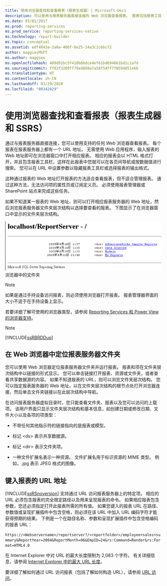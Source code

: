 ```yaml
---
title: 使用浏览器查找和查看报表（报表生成器）| Microsoft Docs
description: 可以使用与报表服务器直接连接的 Web 浏览器查看报表。 报表包括报表工具栏，以便你可以导航和搜索。
ms.date: 03/01/2017
ms.prod: reporting-services
ms.prod_service: reporting-services-native
ms.technology: report-builder
ms.topic: conceptual
ms.assetid: edf4843a-2a0a-486f-be25-14a3c1c6bc72
author: maggiesMSFT
ms.author: maggies
ms.openlocfilehash: 489d91bc5f410b6bdce4ef61bd694861bd1c1a7d
ms.sourcegitcommit: ff82f3260ff79ed860a7a58f54ff7f0594851e6b
ms.translationtype: HT
ms.contentlocale: zh-CN
ms.lasthandoff: 03/29/2020
ms.locfileid: "80342829"
---
```

# <a name="finding-and-viewing-reports-with-a-browser-report-builder-and-ssrs"></a>使用浏览器查找和查看报表（报表生成器和 SSRS）
  通过与报表服务器直接连接，您可以使用支持的任何 Web 浏览器查看报表。 每个报表在报表服务器上都有一个 URL 地址。 无需使用 Web 应用程序，输入报表的 Web 地址即可在浏览器窗口中打开相应报表。 相应的报表会以 HTML 格式打开，并且包含报表工具栏，这样在此报表中您就可以在各页间导航或按数据值进行搜索。 您可以在 URL 中设置参数以隐藏报表工具栏或选择报表的输出格式。  
  
 这种通过报表的 Web 地址打开报表的方法适合查看报表，但不适合管理报表。 通过这种方法，无法访问项的属性页或订阅定义页。 必须使用报表管理器或 SharePoint 站点来完成这些任务。  
  
 如果不知道某一报表的 Web 地址，则可以打开相应报表服务器的 Web 地址，然后浏览报表服务器文件夹层次结构以选择要查看的报表。 下图显示了在浏览器窗口中显示的文件夹层次结构。  
  
 ![浏览器中的文件夹](../../reporting-services/report-builder/media/rs-browserfolder.GIF "浏览器中的文件夹")  
浏览器中的文件夹  
  
> [!NOTE]  
>  如果是通过手持设备访问报表，则必须使用浏览器打开报表。 报表管理器界面的大小不适于在手持设备上显示。  
  
 若要详细了解可使用的浏览器类型，请参阅 [Reporting Services 和 Power View 的浏览器支持](../../reporting-services/browser-support-for-reporting-services-and-power-view.md)。  
  
> [!NOTE]  
>  [!INCLUDE[ssRBRDDup](../../includes/ssrbrddup-md.md)]  
  
## <a name="navigating-report-server-folders-in-a-web-browser"></a>在 Web 浏览器中定位报表服务器文件夹  
 您可以使用 Web 浏览器定位报表服务器文件夹并运行报表。 报表和项在文件夹层次结构中以链接的形式显示。 您可以单击链接打开报表、资源或文件夹，或者查看共享数据源的内容。 如果不知道报表的 URL，则可以浏览文件夹层次结构。 您可以指定报表服务器的 Web 地址，以在文件夹层次结构的根节点处打开浏览器连接，然后单击文件夹链接以在此层次结构中导航。  
  
 在访问报表服务器虚拟目录时，您只能查看文件夹、报表以及您可以访问的上载项。 该用户界面只显示文件夹层次结构和基本信息，如创建日期或修改日期、文件大小以及各项的项类型：  
  
-   不带任何其他指示符的链接指向的是报表或模型。  
  
-   标记 \<ds> 表示共享数据源。  
  
-   标记 \<dir> 表示文件夹项。  
  
-   一种文件扩展名表示一种资源。 文件扩展名用于标识资源的 MIME 类型。 例如，.jpg 表示 JPEG 格式的图像。  
  
## <a name="typing-the-url-address-of-a-report"></a>键入报表的 URL 地址  
 [!INCLUDE[ssRSnoversion](../../includes/ssrsnoversion-md.md)] 支持通过 URL 访问报表服务器上的特定项。 相应的 URL 必须包含报表的完全限定路径以及用来呈现报表的命令。 如果相应报表包含参数，您还必须指定打开此报表所需的所有值。 如果您键入的报表 URL 在路径、参数值或呈现扩展插件中包含空格，则必须在该 URL 中加入 URL 编码字符才能获得预期的结果。 下例是一个在路径名称、参数和呈现扩展插件中包含空格编码的报表 URL：  
  
 `https://<Webservername>/reportserver?/<reportfolder>/employee+sales+summary&ReportYear=2004&ReportMonth=06&EmpID=24&rs:Command=Render&rs:Format=HTML4.0`  
  
 在 Internet Explorer 中对 URL 的最大长度限制为 2,083 个字符。 有关详细信息，请参阅 [Internet Explorer 中的最大 URL 长度](https://support.microsoft.com/kb/208427)。  
  
 要详细了解如何通过 URL 访问报表（包括了解如何构造 URL），请参阅 [URL 访问](../../reporting-services/url-access-ssrs.md)。  
  
  
